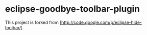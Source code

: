 # eclipse-goodbye-toolbar-plugin

This project is forked from [http://code.google.com/p/eclipse-hide-toolbar/].
